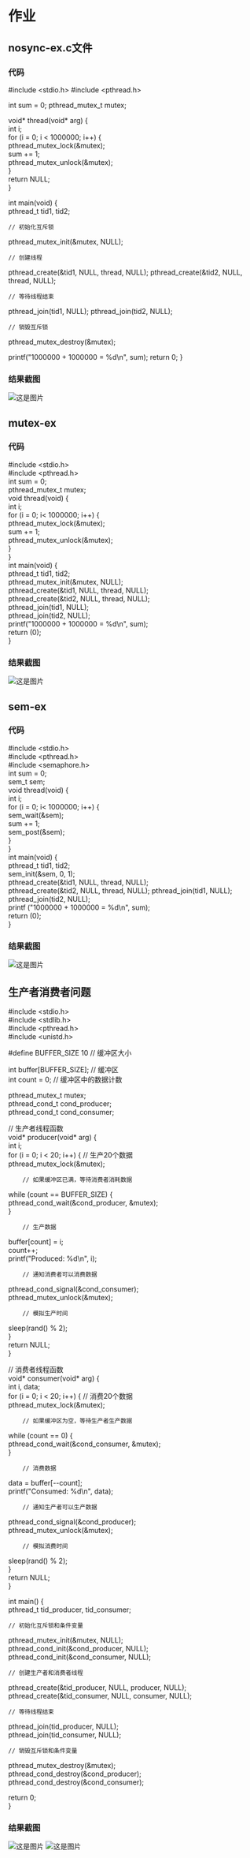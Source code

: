 # 作业
## nosync-ex.c文件
### 代码
#include <stdio.h>
#include <pthread.h>

int sum = 0;
pthread_mutex_t mutex;

void* thread(void* arg) {  
    int i;  
    for (i = 0; i < 1000000; i++) {  
        pthread_mutex_lock(&mutex);  
        sum += 1;  
        pthread_mutex_unlock(&mutex);  
    }  
    return NULL;  
}  

int main(void) {  
    pthread_t tid1, tid2;  

    // 初始化互斥锁  
    
   pthread_mutex_init(&mutex, NULL); 

    // 创建线程
   pthread_create(&tid1, NULL, thread, NULL);
   pthread_create(&tid2, NULL, thread, NULL);

    // 等待线程结束
   pthread_join(tid1, NULL);
   pthread_join(tid2, NULL);

    // 销毁互斥锁
   pthread_mutex_destroy(&mutex);

   printf("1000000 + 1000000 = %d\n", sum);
   return 0;
}
### 结果截图
![这是图片]( "nosync")
## mutex-ex
### 代码
#include <stdio.h>  
#include <pthread.h>  
int sum = 0;  
pthread_mutex_t mutex;  
void thread(void) {  
    int i;  
    for (i = 0; i< 1000000; i++) {  
    pthread_mutex_lock(&mutex);  
    sum += 1;  
    pthread_mutex_unlock(&mutex);  
    }  
}  
int main(void) {  
    pthread_t tid1, tid2;  
    pthread_mutex_init(&mutex, NULL);  
    pthread_create(&tid1, NULL, thread, NULL);  
    pthread_create(&tid2, NULL, thread, NULL);  
    pthread_join(tid1, NULL);  
    pthread_join(tid2, NULL);  
    printf("1000000 + 1000000 = %d\n", sum);  
    return (0);  
}
### 结果截图
![这是图片](""C:\Users\DELL\Desktop\mutex.png"" "mutex")  
## sem-ex
### 代码
#include <stdio.h>  
#include <pthread.h>  
#include <semaphore.h>  
int sum = 0;  
sem_t sem;  
void thread(void) {  
    int i;  
    for (i = 0; i< 1000000; i++) {  
    sem_wait(&sem);  
    sum += 1;  
    sem_post(&sem);  
    }  
}  
int main(void) {  
    pthread_t tid1, tid2;  
    sem_init(&sem, 0, 1);  
    pthread_create(&tid1, NULL, thread, NULL);  
    pthread_create(&tid2, NULL, thread, NULL); 
    pthread_join(tid1, NULL);  
    pthread_join(tid2, NULL);  
    printf ("1000000 + 1000000 = %d\n", sum);   
    return (0);  
}  
### 结果截图
![这是图片](""C:\Users\DELL\Desktop\sem-ex.png"" "sem-ex") 
## 生产者消费者问题
#include <stdio.h>  
#include <stdlib.h>  
#include <pthread.h>  
#include <unistd.h>  

#define BUFFER_SIZE 10  // 缓冲区大小  
 
int buffer[BUFFER_SIZE];  // 缓冲区  
int count = 0;  // 缓冲区中的数据计数  

pthread_mutex_t mutex;  
pthread_cond_t cond_producer;  
pthread_cond_t cond_consumer;  

// 生产者线程函数  
void* producer(void* arg) {  
    int i;  
    for (i = 0; i < 20; i++) {  // 生产20个数据  
        pthread_mutex_lock(&mutex);  
        
        // 如果缓冲区已满，等待消费者消耗数据     
        
   while (count == BUFFER_SIZE) {  
          pthread_cond_wait(&cond_producer, &mutex);  
        }  

        // 生产数据    
   buffer[count] = i;  
        count++;  
        printf("Produced: %d\n", i);  

        // 通知消费者可以消费数据  
   pthread_cond_signal(&cond_consumer);  
        pthread_mutex_unlock(&mutex);  

        // 模拟生产时间  
   sleep(rand() % 2);  
    }  
    return NULL;   
}  

// 消费者线程函数  
void* consumer(void* arg) {  
    int i, data;  
    for (i = 0; i < 20; i++) {  // 消费20个数据  
        pthread_mutex_lock(&mutex); 

        // 如果缓冲区为空，等待生产者生产数据  
   while (count == 0) {  
            pthread_cond_wait(&cond_consumer, &mutex);  
        }  

        // 消费数据  
   data = buffer[--count];  
        printf("Consumed: %d\n", data);  

        // 通知生产者可以生产数据  
   pthread_cond_signal(&cond_producer);  
        pthread_mutex_unlock(&mutex);  

        // 模拟消费时间  
   sleep(rand() % 2);  
    }  
    return NULL;  
}  

int main() {  
    pthread_t tid_producer, tid_consumer;  

    // 初始化互斥锁和条件变量  
   pthread_mutex_init(&mutex, NULL);  
    pthread_cond_init(&cond_producer, NULL);  
    pthread_cond_init(&cond_consumer, NULL);  

    // 创建生产者和消费者线程  
   pthread_create(&tid_producer, NULL, producer, NULL);  
    pthread_create(&tid_consumer, NULL, consumer, NULL);  

    // 等待线程结束  
   pthread_join(tid_producer, NULL);  
    pthread_join(tid_consumer, NULL);  

    // 销毁互斥锁和条件变量  
   pthread_mutex_destroy(&mutex);  
    pthread_cond_destroy(&cond_producer);  
    pthread_cond_destroy(&cond_consumer);  

   return 0;  
}  
### 结果截图
![这是图片](""C:\Users\DELL\Desktop\inducer1.png"" "inducer1")
![这是图片](""C:\Users\DELL\Desktop\inducer2.png"" "inducer2") 
